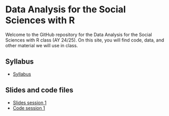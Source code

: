 # Data Analysis for the Social Sciences with R
Welcome to the GitHub repository for the Data Analysis for the Social Sciences with R class (AY 24/25). On this site, you will find code, data, and other material we will use in class.
## Syllabus
- [Syllabus](Syllabus.pdf)
## Slides and code files
- [Slides session 1](Session-1.pdf)
- [Code session 1](Session-1.R)
